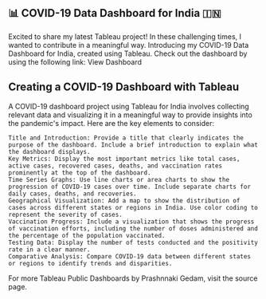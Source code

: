 
## 📊 COVID-19 Data Dashboard for India 🇮🇳

Excited to share my latest Tableau project! In these challenging times, I wanted to contribute in a meaningful way. Introducing my COVID-19 Data Dashboard for India, created using Tableau. Check out the dashboard by using the following link:
View Dashboard
## Creating a COVID-19 Dashboard with Tableau

A COVID-19 dashboard project using Tableau for India involves collecting relevant data and visualizing it in a meaningful way to provide insights into the pandemic's impact. Here are the key elements to consider:

    Title and Introduction: Provide a title that clearly indicates the purpose of the dashboard. Include a brief introduction to explain what the dashboard displays.
    Key Metrics: Display the most important metrics like total cases, active cases, recovered cases, deaths, and vaccination rates prominently at the top of the dashboard.
    Time Series Graphs: Use line charts or area charts to show the progression of COVID-19 cases over time. Include separate charts for daily cases, deaths, and recoveries.
    Geographical Visualization: Add a map to show the distribution of cases across different states or regions in India. Use color coding to represent the severity of cases.
    Vaccination Progress: Include a visualization that shows the progress of vaccination efforts, including the number of doses administered and the percentage of the population vaccinated.
    Testing Data: Display the number of tests conducted and the positivity rate in a clear manner.
    Comparative Analysis: Compare COVID-19 data between different states or regions to identify trends and disparities.

For more Tableau Public Dashboards by Prashnnaki Gedam, visit the source page.
